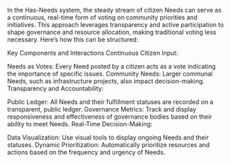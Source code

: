 In the Has-Needs system, the steady stream of citizen Needs can serve as a continuous, real-time form of voting on community priorities and initiatives. This approach leverages transparency and active participation to shape governance and resource allocation, making traditional voting less necessary. Here’s how this can be structured:

Key Components and Interactions
Continuous Citizen Input:

Needs as Votes: Every Need posted by a citizen acts as a vote indicating the importance of specific issues.
Community Needs: Larger communal Needs, such as infrastructure projects, also impact decision-making.
Transparency and Accountability:

Public Ledger: All Needs and their fulfillment statuses are recorded on a transparent, public ledger.
Governance Metrics: Track and display responsiveness and effectiveness of governance bodies based on their ability to meet Needs.
Real-Time Decision-Making:

Data Visualization: Use visual tools to display ongoing Needs and their statuses.
Dynamic Prioritization: Automatically prioritize resources and actions based on the frequency and urgency of Needs.